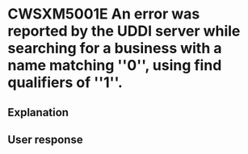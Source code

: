 # CWSXM5001E An error was reported by the UDDI server while searching for a business with a name matching ''0'', using find qualifiers of ''1''.

## Explanation

## User response